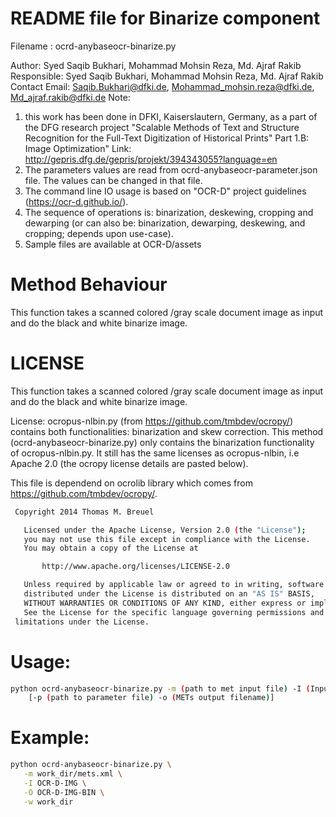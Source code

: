 # README file for Binarize component

Filename : ocrd-anybaseocr-binarize.py

Author: Syed Saqib Bukhari, Mohammad Mohsin Reza, Md. Ajraf Rakib
Responsible: Syed Saqib Bukhari, Mohammad Mohsin Reza, Md. Ajraf Rakib
Contact Email: Saqib.Bukhari@dfki.de, Mohammad_mohsin.reza@dfki.de, Md_ajraf.rakib@dfki.de
Note: 
1. this work has been done in DFKI, Kaiserslautern, Germany, as a part of the DFG research project "Scalable Methods of Text and Structure Recognition for the Full-Text Digitization of Historical Prints" Part 1.B: Image Optimization"
Link: http://gepris.dfg.de/gepris/projekt/394343055?language=en
2. The parameters values are read from ocrd-anybaseocr-parameter.json file. The values can be changed in that file.
3. The command line IO usage is based on "OCR-D" project guidelines (https://ocr-d.github.io/).
4. The sequence of operations is: binarization, deskewing, cropping and dewarping (or can also be: binarization, dewarping, deskewing, and cropping; depends upon use-case).
5. Sample files are available at OCR-D/assets

# Method Behaviour 
 This function takes a scanned colored /gray scale document image as input and do the black and white binarize image.

# LICENSE 
This function takes a scanned colored /gray scale document image as input and do the black and white binarize image.

 License: ocropus-nlbin.py (from https://github.com/tmbdev/ocropy/) contains both functionalities: binarization and skew correction. This method (ocrd-anybaseocr-binarize.py) only contains the binarization functionality of ocropus-nlbin.py. It still has the same licenses as ocropus-nlbin, i.e Apache 2.0 (the ocropy license details are pasted below).

This file is dependend on ocrolib library which comes from https://github.com/tmbdev/ocropy/.

```sh
 Copyright 2014 Thomas M. Breuel

   Licensed under the Apache License, Version 2.0 (the "License");
   you may not use this file except in compliance with the License.
   You may obtain a copy of the License at

       http://www.apache.org/licenses/LICENSE-2.0

   Unless required by applicable law or agreed to in writing, software
   distributed under the License is distributed on an "AS IS" BASIS,
   WITHOUT WARRANTIES OR CONDITIONS OF ANY KIND, either express or implied.
   See the License for the specific language governing permissions and
 limitations under the License.
```

# Usage:
```sh
python ocrd-anybaseocr-binarize.py -m (path to met input file) -I (Input group name) -O (Output group name) -w (Working directory)
	[-p (path to parameter file) -o (METs output filename)]
```

# Example: 
```sh
python ocrd-anybaseocr-binarize.py \
   -m work_dir/mets.xml \
   -I OCR-D-IMG \
   -O OCR-D-IMG-BIN \
   -w work_dir
```
